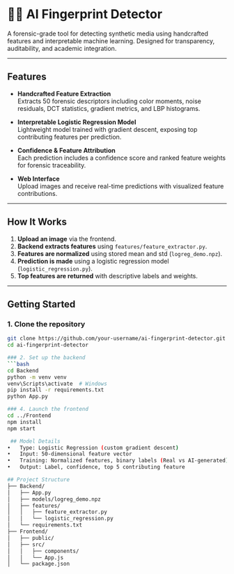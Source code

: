 # 🕵️‍♂️ AI Fingerprint Detector

A forensic-grade tool for detecting synthetic media using handcrafted features and interpretable machine learning. Designed for transparency, auditability, and academic integration.

---

## Features

- **Handcrafted Feature Extraction**  
  Extracts 50 forensic descriptors including color moments, noise residuals, DCT statistics, gradient metrics, and LBP histograms.

- **Interpretable Logistic Regression Model**  
  Lightweight model trained with gradient descent, exposing top contributing features per prediction.

- **Confidence & Feature Attribution**  
  Each prediction includes a confidence score and ranked feature weights for forensic traceability.

- **Web Interface**  
  Upload images and receive real-time predictions with visualized feature contributions.

---

## How It Works

1. **Upload an image** via the frontend.
2. **Backend extracts features** using `features/feature_extractor.py`.
3. **Features are normalized** using stored mean and std (`logreg_demo.npz`).
4. **Prediction is made** using a logistic regression model (`logistic_regression.py`).
5. **Top features are returned** with descriptive labels and weights.

---

## Getting Started

### 1. Clone the repository
```bash
git clone https://github.com/your-username/ai-fingerprint-detector.git
cd ai-fingerprint-detector

### 2. Set up the backend
```bash
cd Backend
python -m venv venv
venv\Scripts\activate  # Windows
pip install -r requirements.txt
python App.py

### 4. Launch the frontend
cd ../Frontend
npm install
npm start

 ## Model Details
• 	Type: Logistic Regression (custom gradient descent)
• 	Input: 50-dimensional feature vector
• 	Training: Normalized features, binary labels (Real vs AI-generated)
• 	Output: Label, confidence, top 5 contributing feature

## Project Structure
├── Backend/
│   ├── App.py
│   ├── models/logreg_demo.npz
│   ├── features/
│   │   ├── feature_extractor.py
│   │   └── logistic_regression.py
│   └── requirements.txt
├── Frontend/
│   ├── public/
│   ├── src/
│   │   ├── components/
│   │   └── App.js
│   └── package.json





